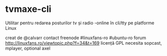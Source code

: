 tvmaxe-cli
==========

Utilitar pentru redarea posturilor tv și radio -online în cli/tty pe platforme Linux

creat de @calvarr
contact freenode #linuxfans-ro #ubuntu-ro
forum http://linuxfans.ro/viewtopic.php?f=34&t=169
licență GPL
necesita sopcast, mplayer, optional axel

